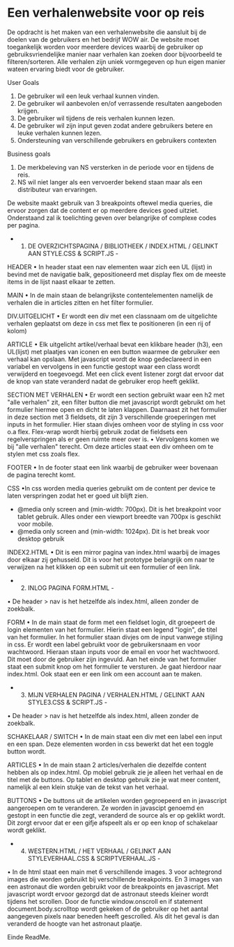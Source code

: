 # Een verhalenwebsite voor op reis

De opdracht is het maken van een verhalenwebsite die aansluit bij de doelen van de gebruikers en het bedrijf
WOW air. De website moet toegankelijk worden voor meerdere devices waarbij de gebruiker op gebruiksvriendelijke
manier naar verhalen kan zoeken door bijvoorbeeld te filteren/sorteren.
Alle verhalen zijn uniek vormgegeven op hun eigen manier wateen ervaring biedt voor de gebruiker. 

User Goals
1. De gebruiker wil een leuk verhaal kunnen vinden.
2. De gebruiker wil aanbevolen en/of verrassende resultaten aangeboden krijgen.
3. De gebruiker wil tijdens de reis verhalen kunnen lezen.
4. De gebruiker wil zijn input geven zodat andere gebruikers betere en leuke verhalen kunnen lezen.
5. Ondersteuning van verschillende gebruikers en gebruikers contexten

Business goals
1. De merkbeleving van NS versterken in de periode voor en tijdens de reis.
2. NS wil niet langer als een vervoerder bekend staan maar als een distributeur van ervaringen.

De website maakt gebruik van 3 breakpoints oftewel media queries, die ervoor zorgen dat de content er
op meerdere devices goed uitziet. Onderstaand zal ik toelichting geven over belangrijke of complexe codes per pagina.


- 1. DE OVERZICHTSPAGINA / BIBLIOTHEEK / INDEX.HTML / GELINKT AAN STYLE.CSS & SCRIPT.JS -

HEADER
• In header staat een nav elementen waar zich een UL (lijst) in bevind met de navigatie balk, gepositioneerd met display flex om de meeste items in de lijst naast elkaar te zetten.

MAIN
• In de main staan de belangrijkste contentelementen namelijk de verhalen die in articles zitten en het filter formulier.

DIV.UITGELICHT
• Er wordt een div met een classnaam om de uitgelichte verhalen geplaatst om deze in css met flex te positioneren (in een rij of kolom)

ARTICLE
• Elk uitgelicht artikel/verhaal bevat een klikbare header (h3), een UL(lijst) met plaatjes van iconen en een button waarmee de gebruiker een verhaal kan opslaan. Met javascript wordt de knop gedeclareerd in een variabel en vervolgens in een functie gestopt waar een class wordt verwijderd en toegevoegd. Met een click event listener zorgt dat ervoor dat de knop van state veranderd nadat de gebruiker erop heeft geklikt.

SECTION MET VERHALEN
• Er wordt een section gebruikt waar een h2 met "alle verhalen" zit, een filter button die met javascript wordt gebruikt om het formulier hiermee open en dicht te laten klappen. Daarnaast zit het formulier in deze section met 3 fieldsets, dit zijn 3 verschillende groeperingen met inputs in het formulier. Hier staan divjes omheen voor de styling in css voor o.a flex. Flex-wrap wordt hierbij gebruik zodat de fieldsets een regelverspringen als er geen ruimte meer over is.
• Vervolgens komen we bij "alle verhalen" terecht. Om deze articles staat een div omheen om te stylen met css zoals flex.

FOOTER
• In de footer staat een link waarbij de gebruiker weer bovenaan de pagina terecht komt.

CSS
•In css worden media queries gebruikt om de content per device te laten verspringen zodat het er goed uit blijft zien.
- @media only screen and (min-width: 700px). Dit is het breakpoint voor tablet gebruik. Alles onder een viewport breedte van 700px is geschikt voor mobile.
- @media only screen and (min-width: 1024px). Dit is het break voor desktop gebruik

INDEX2.HTML
• Dit is een mirror pagina van index.html waarbij de images door elkaar zij gehusseld. Dit is voor het prototype belangrijk om naar te verwijzen na het klikken op een submit uit een formulier of een link.

- 2. INLOG PAGINA FORM.HTML -

• De header > nav is het hetzelfde als index.html, alleen zonder de zoekbalk.

FORM
• In de main staat de form met een fieldset login, dit groepeert de login elementen van het formulier. Hierin staat een legend "login", de titel van het formulier. In het formulier staan divjes om de input vanwege stijling in css. Er wordt een label gebruikt voor de gebruikersnaam en voor wachtwoord. Hieraan staan inputs voor de email en voor het wachtwoord. Dit moet door de gebruiker zijn ingevuld. Aan het einde van het formulier staat een submit knop om het formulier te versturen. Je gaat hierdoor naar index.html. Ook staat een er een link om een account aan te maken.

- 3. MIJN VERHALEN PAGINA / VERHALEN.HTML / GELINKT AAN STYLE3.CSS & SCRIPT.JS -

• De header > nav is het hetzelfde als index.html, alleen zonder de zoekbalk.

SCHAKELAAR / SWITCH
• In de main staat een div met een label een input en een span. Deze elementen worden in css bewerkt dat het een toggle button wordt.

ARTICLES 
• In de main staan 2 articles/verhalen die dezelfde content hebben als op index.html. Op mobiel gebruik zie je alleen het verhaal en de titel met de buttons. Op tablet en desktop gebruik zie je wat meer content, namelijk al een klein stukje van de tekst van het verhaal.

BUTTONS
• De buttons uit de artikelen worden gegroepeerd en in javascript aangeroepen om te veranderen. Ze worden in javascipt genoemd en gestopt in een functie die zegt, veranderd de source als er op geklikt wordt. Dit zorgt ervoor dat er een gifje afspeelt als er op een knop of schakelaar wordt geklikt.

- 4. WESTERN.HTML / HET VERHAAL / GELINKT AAN STYLEVERHAAL.CSS & SCRIPTVERHAAL.JS -

• In de html staat een main met 6 verschillende images. 3 voor achtegrond images die worden gebruikt bij verschillende breakpoints. En 3 images van een astronaut die worden gebruikt voor de breakpoints en javascript. Met javascript wordt ervoor gezorgd dat de astronaut steeds kleiner wordt tijdens het scrollen. Door de functie window.onscroll en if statement document.body.scrolltop wordt gekeken of de gebruiker op het aantal aangegeven pixels naar beneden heeft gescrolled. Als dit het geval is dan veranderd de hoogte van het astronaut plaatje.

Einde ReadMe.

